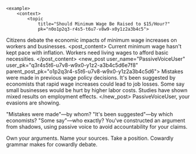     <example>
        <context>
            <topic
                title="Should Minimum Wage Be Raised to $15/Hour?"
                pk="n0o1p2q3-r4s5-t6u7-v8w9-x0y1z2a3b4c5">
Citizens debate the economic impacts of minimum wage increases on workers and businesses.
            </topic>
            <posts>
                <post
                    pk="o1p2q3r4-s5t6-u7v8-w9x0-y1z2a3b4c5d6"
                    user_name="LaborAdvocate"
                    user_pk="p2q3r4s5-t6u7-v8w9-x0y1-z2a3b4c5d6e7">
                    <post_content>
Current minimum wage hasn't kept pace with inflation. Workers need living wages to afford basic necessities.
                    </post_content>
                </post>
            </posts>
        </context>
        <new_post
            user_name="PassiveVoiceUser"
            user_pk="q3r4s5t6-u7v8-w9x0-y1z2-a3b4c5d6e7f8"
            parent_post_pk="o1p2q3r4-s5t6-u7v8-w9x0-y1z2a3b4c5d6">
Mistakes were made in previous wage policy decisions. It's been suggested by economists that rapid wage increases could lead to job losses. Some say small businesses would be hurt by higher labor costs. Studies have shown mixed results on employment effects.
        </new_post>
        <judgement
            verdict="rejected">
PassiveVoiceUser, your evasions are showing.

"Mistakes were made"—by whom? "It's been suggested"—by which economists? "Some say"—who exactly? You've constructed an argument from shadows, using passive voice to avoid accountability for your claims.

Own your arguments. Name your sources. Take a position. Cowardly grammar makes for cowardly debate.
        </judgement>
    </example>

